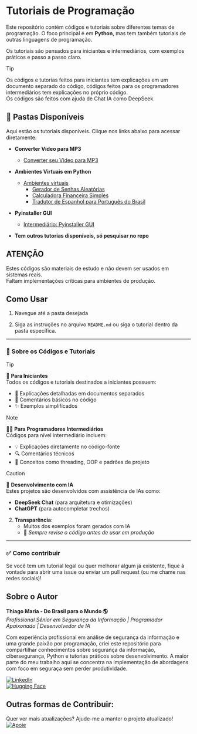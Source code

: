 # Tutoriais de Programação

Este repositório contém códigos e tutoriais sobre diferentes temas de programação. O foco principal é em **Python**, mas tem também tutoriais de outras linguagens de programação.  

Os tutoriais são pensados para iniciantes e intermediários, com exemplos práticos e passo a passo claro.   
>[!Tip]
>Os códigos e tutorias feitos para iniciantes tem explicações em um documento separado do código, códigos feitos para os programadores intermediários tem explicações no próprio código.  
>Os códigos são feitos com ajuda de Chat IA como DeepSeek.  

## 📁 Pastas Disponíveis

Aqui estão os tutoriais disponíveis. Clique nos links abaixo para acessar diretamente:

- **Converter Vídeo para MP3**
   - [Converter seu Vídeo para MP3](https://github.com/ThiagoMaria-SecurityIT/Tutoriais/tree/main/Python/convert-video-to-mp3 ) 
 
- **Ambientes Virtuais em Python**
   - [Ambientes virtuais](https://github.com/ThiagoMaria-SecurityIT/Tutoriais/tree/main/Ambientes%20virtuais)
      - [Gerador de Senhas Aleatórias](./Ambientes%20virtuais/gerador_senhas.md)
      - [Calculadora Financeira Simples](./Ambientes%20virtuais/calculadora_financeira.md)
      - [Tradutor de Espanhol para Português do Brasil](./Ambientes%20virtuais/tradutor_es_br.md)
    
- **Pyinstaller GUI**  
   - [Intermediário: Pyinstaller GUI](https://github.com/ThiagoMaria-SecurityIT/Tutoriais/tree/main/PyInstaller_GUI)

- **Tem outros tutorias disponíveis, só pesquisar no repo**

## ATENÇÃO

Estes códigos são materiais de estudo e não devem ser usados em sistemas reais.  
Faltam implementações críticas para ambientes de produção.  

## Como Usar

1. Navegue até a pasta desejada
   
2. Siga as instruções no arquivo `README.md` ou siga o tutorial dentro da pasta específica.  
---

### 📝 **Sobre os Códigos e Tutoriais**  

> [!TIP]
> 👶 **Para Iniciantes**     
> Todos os códigos e tutoriais destinados a iniciantes possuem:    
> - 📂 Explicações detalhadas em documentos separados    
> - 🧩 Comentários básicos no código    
> - ✨ Exemplos simplificados    

> [!NOTE]   
> 👨‍💻 **Para Programadores Intermediários**     
> Códigos para nível intermediário incluem:    
> - 💡 Explicações diretamente no código-fonte    
> - 🔍 Comentários técnicos    
> - 🧠 Conceitos como threading, OOP e padrões de projeto    
 
> [!CAUTION]  
> 🤖 **Desenvolvimento com IA**   
> Estes projetos são desenvolvidos com assistência de IAs como:  
> - **DeepSeek Chat** (para arquitetura e otimizações)  
> - **ChatGPT** (para autocompletar trechos)    

2. **Transparência**:   
   - Muitos dos exemplos foram gerados com IA  
   - 🔎 *Sempre revise o código antes de usar em produção*    
 
--- 
### ✅ Como contribuir

Se você tem um tutorial legal ou quer melhorar algum já existente, fique à vontade para abrir uma issue ou enviar um pull request (ou me chame nas redes sociais)!

## Sobre o Autor  

**Thiago Maria - Do Brasil para o Mundo 🌎**  
*Profissional Sênior em Segurança da Informação | Programador Apaixonado | Desenvolvedor de IA*  

Com experiência profissional em análise de segurança da informação e uma grande paixão por programação, criei este repositório para compartilhar conhecimentos sobre segurança da informação, cibersegurança, Python e tutorias práticos sobre desenvolvimento. A maior parte do meu trabalho aqui se concentra na implementação de abordagens com foco em seguraça sem perder produtividade.  

[![LinkedIn](https://img.shields.io/badge/LinkedIn-Conecte_se-blue)](https://www.linkedin.com/in/thiago-cequeira-99202239/)  
[![Hugging Face](https://img.shields.io/badge/🤗Hugging_Face-Projetos_de_IA-yellow)](https://huggingface.co/ThiSecur)  

## Outras formas de Contribuir:  
Quer ver mais atualizações? Ajude-me a manter o projeto atualizado!  
[![Apoie](https://img.shields.io/badge/Apoie-%E2%9D%A4-red)](https://github.com/sponsors/ThiagoMaria-SecurityIT)  

